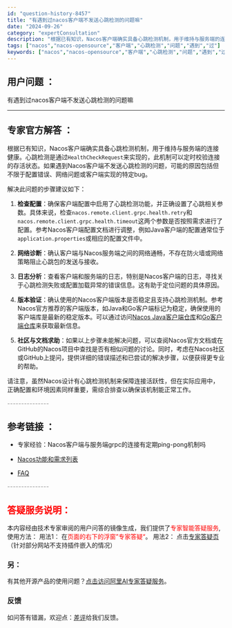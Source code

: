 ```yaml
---
id: "question-history-8457"
title: "有遇到过nacos客户端不发送心跳检测的问题嘛"
date: "2024-09-26"
category: "expertConsultation"
description: "根据已有知识，Nacos客户端确实具备心跳检测机制，用于维持与服务端的连接健康。心跳检测是通过`HealthCheckRequest`来实现的，此机制可以定时校验连接的存活状态。如果遇到Nacos客户端不发送心跳检测的问题，可能的原因包括但不限于配置错误、网络问题或客户端实现的特定bug。解决此问题"
tags: ["nacos","nacos-opensource","客户端","心跳检测","问题","遇到","过"]
keywords: ["nacos","nacos-opensource","客户端","心跳检测","问题","遇到","过"]
---
```


## 用户问题 ： 
 有遇到过nacos客户端不发送心跳检测的问题嘛  

---------------
## 专家官方解答 ：

根据已有知识，Nacos客户端确实具备心跳检测机制，用于维持与服务端的连接健康。心跳检测是通过`HealthCheckRequest`来实现的，此机制可以定时校验连接的存活状态。如果遇到Nacos客户端不发送心跳检测的问题，可能的原因包括但不限于配置错误、网络问题或客户端实现的特定bug。

解决此问题的步骤建议如下：

1. **检查配置**：确保客户端配置中启用了心跳检测功能，并正确设置了心跳相关参数。具体来说，检查`nacos.remote.client.grpc.health.retry`和`nacos.remote.client.grpc.health.timeout`这两个参数是否按照需求进行了配置。参考Nacos客户端配置文档进行调整，例如Java客户端的配置通常位于`application.properties`或相应的配置文件中。

2. **网络诊断**：确认客户端与Nacos服务端之间的网络通畅，不存在防火墙或网络策略阻止心跳包的发送与接收。

3. **日志分析**：查看客户端和服务端的日志，特别是Nacos客户端的日志，寻找关于心跳检测失败或配置加载异常的错误信息。这有助于定位问题的具体原因。

4. **版本验证**：确认使用的Nacos客户端版本是否稳定且支持心跳检测机制。参考Nacos官方推荐的客户端版本，如Java和Go客户端标记为稳定，确保使用的客户端库是最新的稳定版本。可以通过访问[Nacos Java客户端仓库](https://github.com/alibaba/nacos/tree/develop/client)和[Go客户端仓库](https://github.com/nacos-group/nacos-sdk-go)来获取最新信息。

5. **社区与文档求助**：如果以上步骤未能解决问题，可以查阅Nacos官方文档或在GitHub的Nacos项目中查找是否有相似问题的讨论。同时，考虑在Nacos社区或GitHub上提问，提供详细的错误描述和已尝试的解决步骤，以便获得更专业的帮助。

请注意，虽然Nacos设计有心跳检测机制来保障连接活跃性，但在实际应用中，正确配置和环境因素同样重要，需综合排查以确保该机制能正常工作。


<font color="#949494">---------------</font> 


## 参考链接 ：

* 专家经验：Nacos客户端与服务端grpc的连接有定期ping-pong机制吗 
 
 * [Nacos功能和需求列表](https://nacos.io/docs/latest/archive/feature-list)
 
 * [FAQ](https://nacos.io/docs/latest/guide/user/faq)


 <font color="#949494">---------------</font> 
 


## <font color="#FF0000">答疑服务说明：</font> 

本内容经由技术专家审阅的用户问答的镜像生成，我们提供了<font color="#FF0000">专家智能答疑服务</font>,使用方法：
用法1： 在<font color="#FF0000">页面的右下的浮窗”专家答疑“</font>。
用法2： 点击[专家答疑页](https://answer.opensource.alibaba.com/docs/intro)（针对部分网站不支持插件嵌入的情况）
### 另：


有其他开源产品的使用问题？[点击访问阿里AI专家答疑服务](https://answer.opensource.alibaba.com/docs/intro)。
### 反馈
如问答有错漏，欢迎点：[差评](https://ai.nacos.io/user/feedbackByEnhancerGradePOJOID?enhancerGradePOJOId=13674)给我们反馈。
